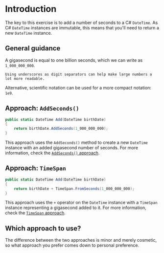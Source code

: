 # Introduction

The key to this exercise is to add a number of seconds to a C# `DateTime`.
As C# `DateTime` instances are immutable, this means that you'll need to return a new `DateTime` instance.

## General guidance

A gigasecond is equal to one billion seconds, which we can write as `1_000_000_000`.

~~~~exercism/note
Using underscores as digit separators can help make large numbers a lot more readable.
~~~~

Alternative, scientific notation can be used for a more compact notation: `1e9`.

## Approach: `AddSeconds()`

```csharp
public static DateTime Add(DateTime birthDate)
{
    return birthDate.AddSeconds(1_000_000_000);
}
```

This approach uses the `AddSeconds()` method to create a new `DateTime` instance with an added gigasecond number of seconds.
For more information, check the [`AddSeconds()` approach][approach-add-seconds].

## Approach: `TimeSpan`

```csharp
public static DateTime Add(DateTime birthDate)
{
    return birthDate + TimeSpan.FromSeconds(1_000_000_000);
}
```

This approach uses the `+` operator on the `DateTime` instance with a `TimeSpan` instance representing a gigasecond added to it.
For more information, check the [`TimeSpan` approach][approach-time-span].

## Which approach to use?

The difference between the two approaches is minor and merely cosmetic, so what approach you prefer comes down to personal preference.

[approach-add-seconds]: https://exercism.org/tracks/csharp/exercises/gigasecond/approaches/add-seconds
[approach-time-span]: https://exercism.org/tracks/csharp/exercises/gigasecond/approaches/time-span
